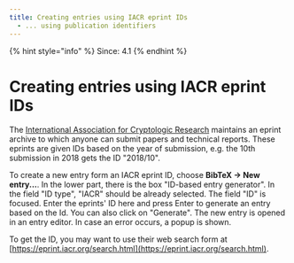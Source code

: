 ```yaml
---
title: Creating entries using IACR eprint IDs
  - ... using publication identifiers
---
```

{% hint style="info" %}
Since: 4.1
{% endhint %}

# Creating entries using IACR eprint IDs

The [International Association for Cryptologic Research](https://www.iacr.org/) maintains an eprint archive to which anyone can submit papers and technical reports. These eprints are given IDs based on the year of submission, e.g. the 10th submission in 2018 gets the ID "2018/10".

To create a new entry form an IACR eprint ID, choose **BibTeX → New entry...**. In the lower part, there is the box "ID-based entry generator". In the field "ID type", "IACR" should be already selected. The field "ID" is focused. Enter the eprints' ID here and press Enter to generate an entry based on the Id. You can also click on "Generate". The new entry is opened in an entry editor. In case an error occurs, a popup is shown.

To get the ID, you may want to use their web search form at [https://eprint.iacr.org/search.html](https://eprint.iacr.org/search.html).

